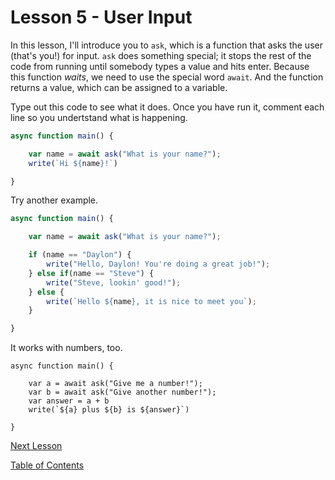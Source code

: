# Lesson 5 - User Input

In this lesson, I'll introduce you to `ask`, which is a function that asks the user (that's you!) for input. `ask` does something special; it stops the rest of the code from running until somebody types a value and hits enter. Because this function *waits*, we need to use the special word `await`. And the function returns a value, which can be assigned to a variable.

Type out this code to see what it does. Once you have run it, comment each line so you undertstand what is happening.

```javascript
async function main() {

    var name = await ask("What is your name?");
    write(`Hi ${name}!`)

}
```

Try another example.

```javascript
async function main() {

    var name = await ask("What is your name?");

    if (name == "Daylon") {
        write("Hello, Daylon! You're doing a great job!");
    } else if(name == "Steve") {
        write("Steve, lookin' good!");
    } else {
        write(`Hello ${name}, it is nice to meet you`);
    }

}
```

It works with numbers, too.

```
async function main() {

    var a = await ask("Give me a number!");
    var b = await ask("Give another number!");
    var answer = a + b
    write(`${a} plus ${b} is ${answer}`)

}
```

[Next Lesson](Lesson_06.md)

[Table of Contents](ToC.md)
